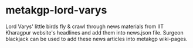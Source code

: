 # metakgp-lord-varys
Lord Varys' little birds fly & crawl through news materials from IIT Kharagpur website's headlines and add them into news.json file. Surgeon blackjack can be used to add these news articles into metakgp wiki-pages.

